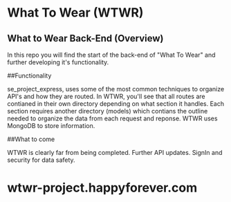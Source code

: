 # What To Wear (WTWR)

## What to Wear Back-End (Overview)

In this repo you will find the start of the back-end of "What To Wear" and further developing it's functionality.

##Functionality

se_project_express, uses some of the most common techniques to organize API's and how they are routed. In WTWR, you'll see that all routes are contianed in their own directory depending on what section it handles. Each section requires another directory (models) which contians the outline needed to organize the data from each request and reponse. WTWR uses MongoDB to store information.

##What to come

WTWR is clearly far from being completed. Further API updates. SignIn and security for data safety.

# wtwr-project.happyforever.com
